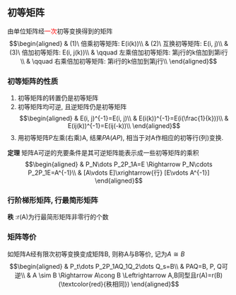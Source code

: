 ## 初等矩阵 
由单位矩阵经<span style="color:red">一次</span>初等变换得到的矩阵
$$\begin{aligned}
& (1)\ 倍乘初等矩阵: E(i(k))\\
& (2)\ 互换初等矩阵: E(i, j)\\
& (3)\ 倍加初等矩阵: E(i, j(k))\\
& \qquad 左乘倍加初等矩阵: 第j行的k倍加到第i行\\
& \qquad 右乘倍加初等矩阵: 第i行的k倍加到第j行\\
\end{aligned}$$

### 初等矩阵的性质
1. 初等矩阵的转置仍是初等矩阵
2. 初等矩阵均可逆, 且逆矩阵仍是初等矩阵
$$\begin{aligned}
& E(i, j)^{-1}=E(i, j)\\
& E(i(k))^{-1}=E(i(\frac{1}{k}))\\
& E(ij(k))^{-1}=E(ij(-k))\\
\end{aligned}$$
3. 用初等矩阵P左乘(右乘)A, 结果$PA(AP)$, 相当于对A作相应的初等行(列)变换.

**定理** 矩阵A可逆的充要条件是其可逆矩阵能表示成一些初等矩阵的乘积
$$\begin{aligned}
& P_N\dots P_2P_1A=E \Rightarrow P_N\cdots P_2P_1E=A^{-1}\\
& [A\vdots E]\xrightarrow{行} [E\vdots A^{-1}]
\end{aligned}$$

### 行阶梯形矩阵, 行最简形矩阵
**秩** :r(A)为行最简形矩阵非零行的个数

### 矩阵等价
如矩阵A经有限次初等变换变成矩阵B, 则称A与B等价, 记为$A \cong B$
$$\begin{aligned}
& P_t\dots P_2P_1AQ_1Q_2\dots Q_s=B\\
& PAQ=B, P, Q可逆\\
& A \sim B \Rightarrow A\cong B \Leftrightarrow A,B同型且r(A)=r(B)(\textcolor{red}{秩相同})
\end{aligned}$$
